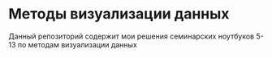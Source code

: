 # Методы визуализации данных

Данный репозиторий содержит мои решения семинарских ноутбуков 5-13 по методам визуализации данных
